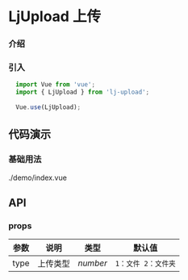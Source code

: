 # LjUpload 上传

### 介绍

### 引入

```js
  import Vue from 'vue';
  import { LjUpload } from 'lj-upload';
  
  Vue.use(LjUpload);
```

## 代码演示

### 基础用法

<demo-code>./demo/index.vue</demo-code>

## API

### props

| 参数 | 说明 | 类型 |  默认值 |
|------|------|-----|---------|
| type | 上传类型 | _number_ | `1：文件 2：文件夹` |